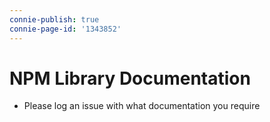 ```yaml
---
connie-publish: true
connie-page-id: '1343852'
---
```


# NPM Library Documentation

* Please log an issue with what documentation you require